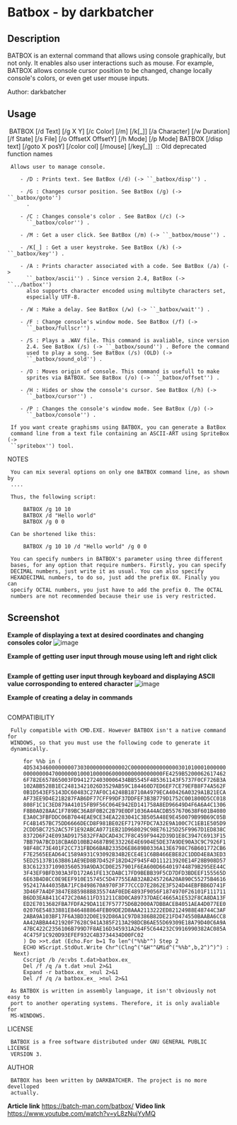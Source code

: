 
# Batbox - by darkbatcher
## Description
BATBOX is an external command that allows using console graphically, but not only. It enables also user interactions such as mouse.
For example, BATBOX allows console cursor position to be changed, change locally console's colors, or even get user mouse inputs.

Author: darkbatcher

## Usage
​		BATBOX [/d Text] [/g X Y] [/c Color] [/m] [/k[\_]]  [/a Character] [/w Duration] [/f State] [/s File] [/o OffsetX OffsetY] [/h Mode] [/p Mode] 
​		BATBOX [/disp text] [/goto X posY] [/color col] [/mouse] [/key[\_]] 
​      :: Old deprecated function names

     Allows user to manage console.
    
        - /D : Prints text. See BatBox (/d) (-> ``_batbox/disp'') .
    
        - /G : Changes cursor position. See BatBox (/g) (-> ``_batbox/goto'') 
          .
    
        - /C : Changes console's color . See BatBox (/c) (-> 
          ``_batbox/color'') .
    
        - /M : Get a user click. See BatBox (/m) (-> ``_batbox/mouse'') .
    
        - /K[_] : Get a user keystroke. See BatBox (/k) (-> ``_batbox/key'') .
    
        - /A : Prints character associated with a code. See BatBox (/a) (-> 
          ``_batbox/ascii'') . Since version 2.4, BatBox (-> ``../batbox'') 
          also supports character encoded using multibyte characters set, 
          especially UTF-8.
    
        - /W : Make a delay. See BatBox (/w) (-> ``_batbox/wait'') .
    
        - /F : Change console's window mode. See BatBox (/f) (-> 
          ``_batbox/fullscr'') .
    
        - /S : Plays a .WAV file. This command is avaliable, since version 
          2.4. See BatBox (/s) (-> ``_batbox/sound'') . Before the command 
          used to play a song. See BatBox (/s) (OLD) (-> 
          ``_batbox/sound_old'') .
    
        - /O : Moves origin of console. This command is usefull to make 
          sprites via BATBOX. See BatBox (/o) (-> ``_batbox/offset'') .
    
        - /H : Hides or show the console's cursor. See BatBox (/h) (-> 
          ``_batbox/cursor'') .
    
        - /P : Changes the console's window mode. See BatBox (/p) (-> 
          ``_batbox/console'') .
    
     If you want create graphisms using BATBOX, you can generate a BatBox 
     command line from a text file containing an ASCII-ART using SpriteBox (-> 
     ``spritebox'') tool.

NOTES

     You can mix several options on only one BATBOX command line, as shown by 
     ....
    
     Thus, the following script:
    
         BATBOX /g 10 10
         BATBOX /d "Hello world"
         BATBOX /g 0 0
    
     Can be shortened like this:
    
         BATBOX /g 10 10 /d "Hello world" /g 0 0
    
     You can specify numbers in BATBOX's parameter using three different 
     bases, for any option that require numbers. Firstly, you can specify 
     DECIMAL numbers, just write it as usual. You can also specify 
     HEXADECIMAL numbers, to do so, just add the prefix 0X. Finally you can 
     specify OCTAL numbers, you just have to add the prefix 0. The OCTAL 
     numbers are not recommended because their use is very restricted.
     
## Screenshot
**Example of displaying a text at desired coordinates and changing consoles color**
![image](https://user-images.githubusercontent.com/82807654/166758482-1aa8060c-01ce-4f66-8cde-29642ca4d80f.png)
     
**Example of getting user input through mouse using left and right click**
<!-- wp:image {"align":"center","id":3356,"style":{"color":{}}} -->
<div class="wp-block-image"><figure class="aligncenter"><img src="https://batch-man.com/wp-content/uploads/2022/04/example5-1-edited-2.png" alt="" class="wp-image-3356"/></figure></div>
<!-- /wp:image -->

**Example of getting user input through keyboard and displaying ASCII value corrosponding to entered character**
![image](https://user-images.githubusercontent.com/82807654/166781445-f7b99b95-e57a-4349-ae0c-2fb81045e518.png)

**Example of creating a delay in commands**
<!-- wp:image {"id":3373,"sizeSlug":"full","linkDestination":"none"} -->
<figure class="wp-block-image size-full"><img src="https://batch-man.com/wp-content/uploads/2022/04/1.gif" alt="" class="wp-image-3373"/></figure>
<!-- /wp:image -->

COMPATIBILITY

     Fully compatible with CMD.EXE. However BATBOX isn't a native command for 
     WINDOWS, so that you must use the following code to generate it 
     dynamically.
    
         for %%b in ( 
         4D5343460000000073030000000000002C000000000000000301010001000000
         00000000470000000100010000060000000000000000FE4259B5200062617462
         6F782E657865003FD9412724030006434BB5545F485361143F5737F0CF726B3A
         102ABB528B1EC24813421026D3529AB59C184460D7ED6EF7CE79EFB8F74A562F
         0B1D543EF5143DC60483C27AF0C14248B18710A4979ECA40426A0329A1B21ECA
         AF73EE9D4E21B287FAB6DF77CFF99DF37DDFEF3B3B779D1752C001800D5CC018
         808F1C1C3ED879A41015FB9F56C064E942ED141758A8ED96649D4F6A6A4C1306
         F8B0A028AAC1F789BC36A8F0B2C2B79E0DF1036A44ACDB557670638F601B4080
         E3A0C3FBFDDC06B7044EAE9CE34EA2283041C3B505A48E9E450079B99B69C05B
         FC4B1457BC75DD6666DECD8F981BE02EF71797FDC7A32E9A100C7C1EB1E505D9
         2CDD5BC7252AC57F1E92ABCA0771EB21D968029C98E76125D25F9967D1ED838C
         8372D6F24E093AD9175832FFADCAD43C7F8C459F9442D39D1E8C3947C6913F15
         7BB79A7BCD18CBA6D10BB24687B9E33226E4E6904E5DE37A9DE90A3C9C7926F1
         98F48C73E401F2CC731FBD66BAB2335D6E8689B0336A13E6798C76B601772CB6
         F7E2565EEAD64C1589A931C93092B34B2ECE4E1C6BB466EBE82C1DDD4E8A3ED3
         5ED25137B163B861AE9ED8B7D452F182D42F945F4D111213920E14F28B908D57
         B3C61233710903560539A9DA3CD0E257901F6EA600D664019744879B295EE44C
         3F43EF9BFD303A3FD172A61FE13CDABC17FD9BEBB39F5CD7DFD3BDEEF155565D
         6E63B4D8CC0E9EEF910E15745C5D47755EAB32AB245726A20A890C55275B4616
         952417A44035BA71FC8498670A970F3F77CCCD7E2862E3F524D44EBFBB6D741F
         3D46F7A4DF3847E885988B835574AF0EDE4893F9056F1874970F26101F111711
         B6DD3EA8411C472C20A611FD31211C8D0CA89737DAEC4665A1E532F8CA8DA13F
         ED2E7013682FBA7FDFA29DA11E7F57775D6B2000A7DBBACEB4051AEA4D077EE0
         02076E54833881E846488864FEB09DE2D8AAA2113222ED82124988E48744C3AF
         2ABA9A103BF17F6A3BD32D0E192D86A1C97D8386B82DE21FD474550BAABA6CC8
         AA42ABBA4421920F7628C941A385F213A298DCB6AE55D69309E18A79D40C6A9A
         47BC422C2356106B799D7F8AE16D345931A264F5C644232C9916990382AC085A
         4C475F1C920D93EFEF932C4B3734434D00FC02                          
         ) Do >>t.dat (Echo.For b=1 To len^("%%b"^) Step 2
         ECHO WScript.StdOut.Write Chr^(Clng^("&H"^&Mid^("%%b",b,2^)^)^) : 
      Next)
         Cscript /b /e:vbs t.dat>batbox.ex_
         Del /f /q /a t.dat >nul 2>&1
         Expand -r batbox.ex_ >nul 2>&1
         Del /f /q /a batbox.ex_ >nul 2>&1
    
     As BATBOX is written in assembly language, it isn't obviously not easy to 
     port to another operating systems. Therefore, it is only avaliable for 
     MS-WINDOWS.

LICENSE

     BATBOX is a free software distributed under GNU GENERAL PUBLIC LICENSE 
     VERSION 3.

AUTHOR

     BATBOX has been written by DARKBATCHER. The project is no more develloped 
     actually.
     
 **Article link** https://batch-man.com/batbox/
 **Video link** https://www.youtube.com/watch?v=yL8zNujYyMQ


